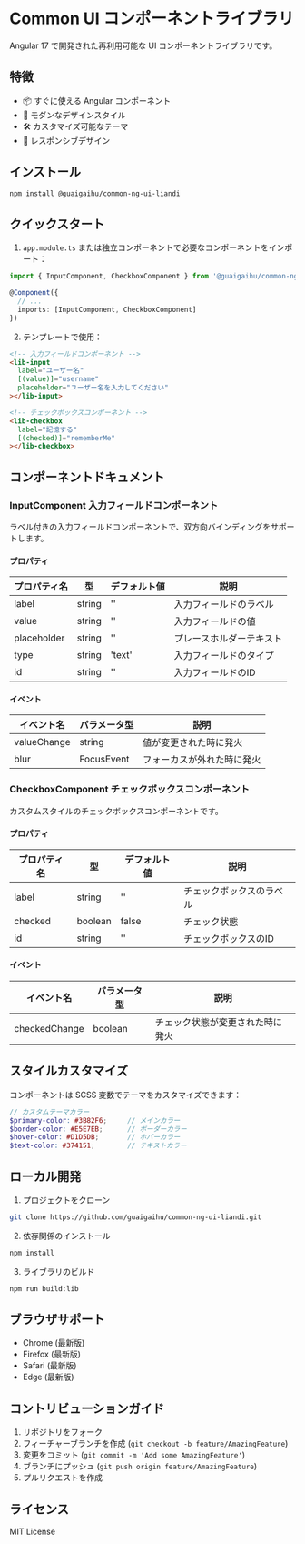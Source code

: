 # Common UI コンポーネントライブラリ

Angular 17 で開発された再利用可能な UI コンポーネントライブラリです。

## 特徴

- 📦 すぐに使える Angular コンポーネント
- 🎨 モダンなデザインスタイル
- 🛠 カスタマイズ可能なテーマ
- 📱 レスポンシブデザイン

## インストール

```bash
npm install @guaigaihu/common-ng-ui-liandi
```

## クイックスタート

1. `app.module.ts` または独立コンポーネントで必要なコンポーネントをインポート：

```typescript
import { InputComponent, CheckboxComponent } from '@guaigaihu/common-ng-ui-liandi';

@Component({
  // ...
  imports: [InputComponent, CheckboxComponent]
})
```

2. テンプレートで使用：

```html
<!-- 入力フィールドコンポーネント -->
<lib-input
  label="ユーザー名"
  [(value)]="username"
  placeholder="ユーザー名を入力してください"
></lib-input>

<!-- チェックボックスコンポーネント -->
<lib-checkbox
  label="記憶する"
  [(checked)]="rememberMe"
></lib-checkbox>
```

## コンポーネントドキュメント

### InputComponent 入力フィールドコンポーネント

ラベル付きの入力フィールドコンポーネントで、双方向バインディングをサポートします。

#### プロパティ

| プロパティ名 | 型 | デフォルト値 | 説明 |
|------------|-----|-------------|------|
| label | string | '' | 入力フィールドのラベル |
| value | string | '' | 入力フィールドの値 |
| placeholder | string | '' | プレースホルダーテキスト |
| type | string | 'text' | 入力フィールドのタイプ |
| id | string | '' | 入力フィールドのID |

#### イベント

| イベント名 | パラメータ型 | 説明 |
|-----------|-------------|------|
| valueChange | string | 値が変更された時に発火 |
| blur | FocusEvent | フォーカスが外れた時に発火 |

### CheckboxComponent チェックボックスコンポーネント

カスタムスタイルのチェックボックスコンポーネントです。

#### プロパティ

| プロパティ名 | 型 | デフォルト値 | 説明 |
|------------|-----|-------------|------|
| label | string | '' | チェックボックスのラベル |
| checked | boolean | false | チェック状態 |
| id | string | '' | チェックボックスのID |

#### イベント

| イベント名 | パラメータ型 | 説明 |
|-----------|-------------|------|
| checkedChange | boolean | チェック状態が変更された時に発火 |

## スタイルカスタマイズ

コンポーネントは SCSS 変数でテーマをカスタマイズできます：

```scss
// カスタムテーマカラー
$primary-color: #3B82F6;     // メインカラー
$border-color: #E5E7EB;      // ボーダーカラー
$hover-color: #D1D5DB;       // ホバーカラー
$text-color: #374151;        // テキストカラー
```

## ローカル開発

1. プロジェクトをクローン
```bash
git clone https://github.com/guaigaihu/common-ng-ui-liandi.git
```

2. 依存関係のインストール
```bash
npm install
```

3. ライブラリのビルド
```bash
npm run build:lib
```

## ブラウザサポート

- Chrome (最新版)
- Firefox (最新版)
- Safari (最新版)
- Edge (最新版)

## コントリビューションガイド

1. リポジトリをフォーク
2. フィーチャーブランチを作成 (`git checkout -b feature/AmazingFeature`)
3. 変更をコミット (`git commit -m 'Add some AmazingFeature'`)
4. ブランチにプッシュ (`git push origin feature/AmazingFeature`)
5. プルリクエストを作成

## ライセンス

MIT License 